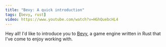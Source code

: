 ```yaml
---
title: "Bevy: A quick introduction"
tags: [bevy, rust]
video: https://www.youtube.com/watch?v=HGhQuebcHL4
---
```


Hey all! I'd like to introduce you to [Bevy][bevy], a game engine written in
Rust that I've come to enjoy working with.

[bevy]: https://bevyengine.org/
